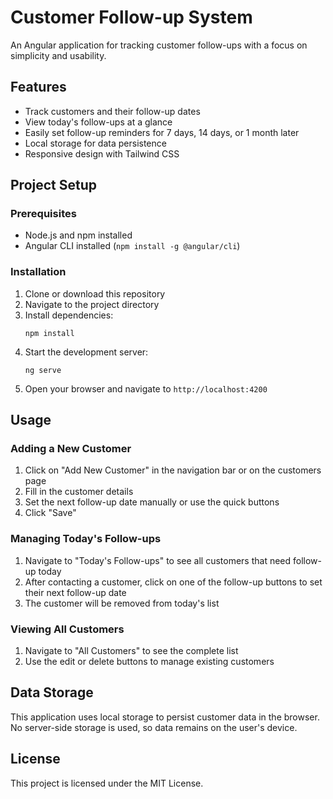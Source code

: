 # Customer Follow-up System

An Angular application for tracking customer follow-ups with a focus on simplicity and usability.

## Features

- Track customers and their follow-up dates
- View today's follow-ups at a glance
- Easily set follow-up reminders for 7 days, 14 days, or 1 month later
- Local storage for data persistence
- Responsive design with Tailwind CSS

## Project Setup

### Prerequisites

- Node.js and npm installed
- Angular CLI installed (`npm install -g @angular/cli`)

### Installation

1. Clone or download this repository
2. Navigate to the project directory
3. Install dependencies:
   ```
   npm install
   ```
4. Start the development server:
   ```
   ng serve
   ```
5. Open your browser and navigate to `http://localhost:4200`

## Usage

### Adding a New Customer

1. Click on "Add New Customer" in the navigation bar or on the customers page
2. Fill in the customer details
3. Set the next follow-up date manually or use the quick buttons
4. Click "Save"

### Managing Today's Follow-ups

1. Navigate to "Today's Follow-ups" to see all customers that need follow-up today
2. After contacting a customer, click on one of the follow-up buttons to set their next follow-up date
3. The customer will be removed from today's list

### Viewing All Customers

1. Navigate to "All Customers" to see the complete list
2. Use the edit or delete buttons to manage existing customers

## Data Storage

This application uses local storage to persist customer data in the browser. No server-side storage is used, so data remains on the user's device.

## License

This project is licensed under the MIT License.